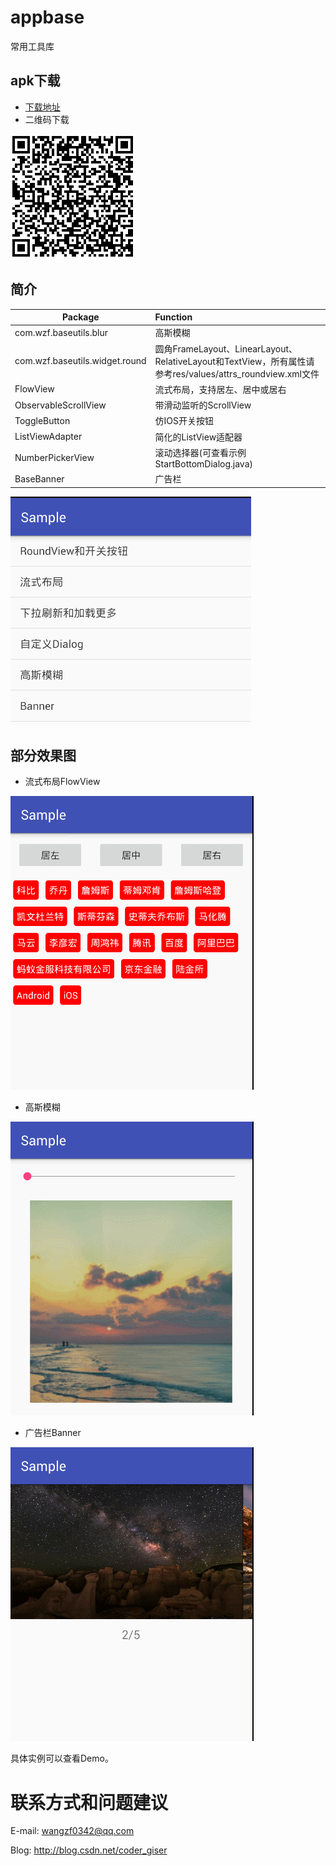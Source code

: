 # appbase
常用工具库

## apk下载
* [下载地址](https://raw.githubusercontent.com/GoOnToDeth/appbase/master/sample/appbase_demo.apk) 
* 二维码下载

![](https://github.com/GoOnToDeth/appbase/blob/master/images/qrcode.png)

## 简介
Package | Function 
------- | :----------------
com.wzf.baseutils.blur  | 高斯模糊
com.wzf.baseutils.widget.round  | 圆角FrameLayout、LinearLayout、RelativeLayout和TextView，所有属性请参考res/values/attrs_roundview.xml文件
FlowView   | 流式布局，支持居左、居中或居右
ObservableScrollView   | 带滑动监听的ScrollView                                 
ToggleButton   | 仿IOS开关按钮
ListViewAdapter   | 简化的ListView适配器
NumberPickerView   | 滚动选择器(可查看示例StartBottomDialog.java)
BaseBanner   | 广告栏

<img src="https://github.com/GoOnToDeth/appbase/blob/master/images/home.png" />


## 部分效果图
* 流式布局FlowView

![](https://github.com/GoOnToDeth/appbase/blob/master/images/flow.gif)

* 高斯模糊

![](https://github.com/GoOnToDeth/appbase/blob/master/images/blur.gif)

* 广告栏Banner

![](https://github.com/GoOnToDeth/appbase/blob/master/images/banner.gif)

具体实例可以查看Demo。


# 联系方式和问题建议
 
 E-mail: wangzf0342@qq.com
 
 Blog: http://blog.csdn.net/coder_giser
